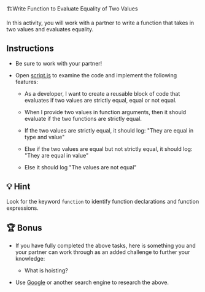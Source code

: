 🏗️Write Function to Evaluate Equality of Two Values

In this activity, you will work with a partner to write a function that takes in two values and evaluates equality.

## Instructions

* Be sure to work with your partner!

* Open [script.js](16-Stu_Functions/Unsolved/script.js) to examine the code and implement the following features:

  * As a developer, I want to create a reusable block of code that evaluates if two values are strictly equal, equal or not equal.

  * When I provide two values in function arguments, then it should evaluate if the two functions are strictly equal.

  * If the two values are strictly equal, it should log: "They are equal in type and value"

  * Else if the two values are equal but not strictly equal, it should log: "They are equal in value"

  * Else it should log "The values are not equal"

## 💡 Hint

Look for the keyword `function` to identify function declarations and function expressions.   

## 🏆 Bonus

* If you have fully completed the above tasks, here is something you and your partner can work through as an added challenge to further your knowledge:

  * What is hoisting?

* Use [Google](https://www.google.com) or another search engine to research the above.
